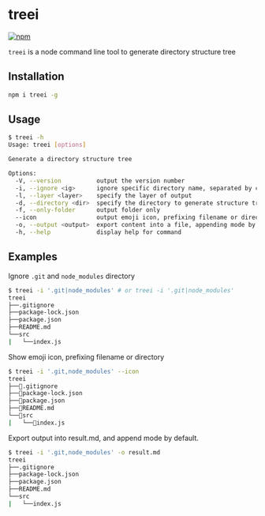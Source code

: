 # treei

[![npm](https://img.shields.io/npm/v/treei)](https://www.npmjs.com/package/treei)

`treei` is a node command line tool to generate directory structure tree

## Installation

```bash
npm i treei -g
```

## Usage

```bash
$ treei -h
Usage: treei [options]

Generate a directory structure tree

Options:
  -V, --version          output the version number
  -i, --ignore <ig>      ignore specific directory name, separated by comma or '|'  
  -l, --layer <layer>    specify the layer of output
  -d, --directory <dir>  specify the directory to generate structure tree
  -f, --only-folder      output folder only
  --icon                 output emoji icon, prefixing filename or directory
  -o, --output <output>  export content into a file, appending mode by default      
  -h, --help             display help for command
```

## Examples

Ignore `.git` and `node_modules` directory

```bash
$ treei -i '.git|node_modules' # or treei -i '.git|node_modules'
treei
├──.gitignore
├──package-lock.json
├──package.json
├──README.md
└──src
|   └──index.js
```

Show emoji icon, prefixing filename or directory

```bash
$ treei -i '.git,node_modules' --icon
treei
├──📄.gitignore
├──📄package-lock.json
├──📄package.json
├──📄README.md
└──📁src
|   └──📄index.js
```

Export output into result.md, and append mode by default.

```bash
$ treei -i '.git,node_modules' -o result.md
treei
├──.gitignore
├──package-lock.json
├──package.json
├──README.md
└──src
|   └──index.js
```
